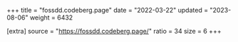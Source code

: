 +++
title = "fossdd.codeberg.page"
date = "2022-03-22"
updated = "2023-08-06"
weight = 6432

[extra]
source = "https://fossdd.codeberg.page/"
ratio = 34
size = 6
+++
